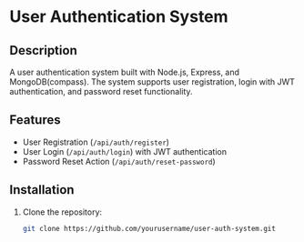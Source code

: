 # User Authentication System

## Description
A user authentication system built with Node.js, Express, and MongoDB(compass). The system supports user registration, login with JWT authentication, and password reset functionality.

## Features
- User Registration (`/api/auth/register`)
- User Login (`/api/auth/login`) with JWT authentication
- Password Reset Action (`/api/auth/reset-password`)

## Installation
1. Clone the repository:
   ```bash
   git clone https://github.com/yourusername/user-auth-system.git
